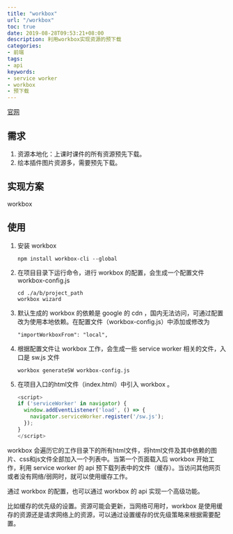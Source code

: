 ```yaml
---
title: "workbox"
url: "/workbox"
toc: true
date: 2019-08-28T09:53:21+08:00
description: 利用workbox实现资源的预下载
categories:
- 前端
tags:
- api
keywords:
- service worker
- workbox
- 预下载
---
```

[官网](https://developers.google.com/web/tools/workbox/guides/get-started)

## 需求

1. 资源本地化：上课时课件的所有资源预先下载。
2. 绘本插件图片资源多，需要预先下载。

## 实现方案

workbox

## 使用

1. 安装 workbox
    ```
    npm install workbox-cli --global
    ```
1. 在项目目录下运行命令，进行 workbox 的配置，会生成一个配置文件 workbox-config.js
    ```
    cd ./a/b/project_path
    workbox wizard
    ```
1. 默认生成的 workbox 的依赖是 google 的 cdn ，国内无法访问，可通过配置改为使用本地依赖。在配置文件（workbox-config.js）中添加或修改为
    ```
    "importWorkboxFrom": "local",
    ```
1. 根据配置文件让 workbox 工作，会生成一些 service worker 相关的文件，入口是 sw.js 文件
    ```
    workbox generateSW workbox-config.js
    ```
1. 在项目入口的html文件（index.html）中引入 workbox 。
    ```js
    <script>
    if ('serviceWorker' in navigator) {
      window.addEventListener('load', () => {
        navigator.serviceWorker.register('/sw.js');
      });
    }
    </script>
    ```

workbox 会遍历它的工作目录下的所有html文件，将html文件及其中依赖的图片、css和js文件全部加入一个列表中。当第一个页面载入后 workbox 开始工作，利用 service worker 的 api 预下载列表中的文件（缓存）。当访问其他网页或者没有网络/弱网时，就可以使用缓存工作。

通过 workbox 的配置，也可以通过 workbox 的 api 实现一个高级功能。

比如缓存的优先级的设置。资源可能会更新，当网络可用时，workbox 是使用缓存的资源还是请求网络上的资源，可以通过设置缓存的优先级策略来根据需要配置。